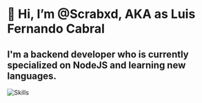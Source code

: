 # 👋 Hi, I’m @Scrabxd, AKA as Luis Fernando Cabral

## I'm a backend developer who is currently specialized on NodeJS and learning new languages.

![Skills](https://skillicons.dev/icons?i=js,ts,nodejs,postgresql,mysql,go&theme=dark)
